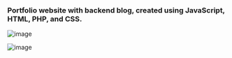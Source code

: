### Portfolio website with backend blog, created using JavaScript, HTML, PHP, and CSS.

![image](https://github.com/user-attachments/assets/1967ed10-ea03-428a-8f97-1c301ead3e48)

![image](https://github.com/user-attachments/assets/296af326-408f-472e-8b3f-fe299f878769)

